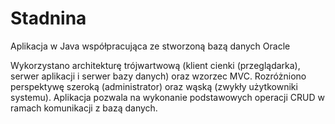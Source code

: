 # Stadnina
Aplikacja w Java współpracująca ze stworzoną bazą danych Oracle

Wykorzystano architekturę trójwartwową (klient cienki (przeglądarka), serwer aplikacji i serwer bazy danych) oraz wzorzec MVC. Rozróżniono perspektywę szeroką (administrator) oraz wąską (zwykły użytkowniki systemu). Aplikacja pozwala na wykonanie podstawowych operacji CRUD w ramach komunikacji z bazą danych.
